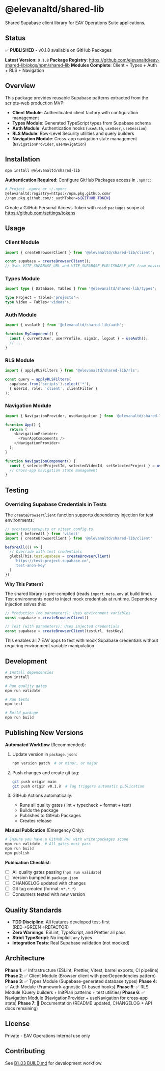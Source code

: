 <!-- LINK_VALIDATION_BYPASS: Updating documentation with corrected paths -->

# @elevanaltd/shared-lib

Shared Supabase client library for EAV Operations Suite applications.

## Status

✅ **PUBLISHED** - v0.1.8 available on GitHub Packages

**Latest Version**: `0.1.8`
**Package Registry**: https://github.com/elevanaltd/eav-shared-lib/pkgs/npm/shared-lib
**Modules Complete**: Client + Types + Auth + RLS + Navigation

## Overview

This package provides reusable Supabase patterns extracted from the scripts-web production MVP:
- **Client Module**: Authenticated client factory with configuration management
- **Types Module**: Generated TypeScript types from Supabase schema
- **Auth Module**: Authentication hooks (`useAuth`, `useUser`, `useSession`)
- **RLS Module**: Row-Level Security utilities and query builders
- **Navigation Module**: Cross-app navigation state management (`NavigationProvider`, `useNavigation`)

## Installation

```bash
npm install @elevanaltd/shared-lib
```

**Authentication Required**: Configure GitHub Packages access in `.npmrc`:

```bash
# Project .npmrc or ~/.npmrc
@elevanaltd:registry=https://npm.pkg.github.com/
//npm.pkg.github.com/:_authToken=${GITHUB_TOKEN}
```

Create a GitHub Personal Access Token with `read:packages` scope at https://github.com/settings/tokens

## Usage

### Client Module

```typescript
import { createBrowserClient } from '@elevanaltd/shared-lib/client';

const supabase = createBrowserClient();
// Uses VITE_SUPABASE_URL and VITE_SUPABASE_PUBLISHABLE_KEY from environment
```

### Types Module

```typescript
import type { Database, Tables } from '@elevanaltd/shared-lib/types';

type Project = Tables<'projects'>;
type Video = Tables<'videos'>;
```

### Auth Module

```typescript
import { useAuth } from '@elevanaltd/shared-lib/auth';

function MyComponent() {
  const { currentUser, userProfile, signIn, logout } = useAuth();
  // ...
}
```

### RLS Module

```typescript
import { applyRLSFilters } from '@elevanaltd/shared-lib/rls';

const query = applyRLSFilters(
  supabase.from('scripts').select('*'),
  { userId, role: 'client', clientFilter }
);
```

### Navigation Module

```typescript
import { NavigationProvider, useNavigation } from '@elevanaltd/shared-lib/navigation';

function App() {
  return (
    <NavigationProvider>
      <YourAppComponents />
    </NavigationProvider>
  );
}

function NavigationComponent() {
  const { selectedProjectId, selectedVideoId, setSelectedProject } = useNavigation();
  // Cross-app navigation state management
}
```

## Testing

### Overriding Supabase Credentials in Tests

The `createBrowserClient` function supports dependency injection for test environments:

```typescript
// src/test/setup.ts or vitest.config.ts
import { beforeAll } from 'vitest'
import { createBrowserClient } from '@elevanaltd/shared-lib/client'

beforeAll(() => {
  // Override with test credentials
  globalThis.testSupabase = createBrowserClient(
    'https://test-project.supabase.co',
    'test-anon-key'
  )
})
```

**Why This Pattern?**

The shared library is pre-compiled (reads `import.meta.env` at build time). Test environments need to inject mock credentials at runtime. Dependency injection solves this:

```typescript
// Production (no parameters): Uses environment variables
const supabase = createBrowserClient()

// Test (with parameters): Uses injected credentials
const supabase = createBrowserClient(testUrl, testKey)
```

This enables all 7 EAV apps to test with mock Supabase credentials without requiring environment variable manipulation.

## Development

```bash
# Install dependencies
npm install

# Run quality gates
npm run validate

# Run tests
npm test

# Build package
npm run build
```

## Publishing New Versions

**Automated Workflow** (Recommended):

1. Update version in `package.json`:
   ```bash
   npm version patch  # or minor, or major
   ```

2. Push changes and create git tag:
   ```bash
   git push origin main
   git push origin v0.1.8  # Tag triggers automatic publication
   ```

3. GitHub Actions automatically:
   - Runs all quality gates (lint + typecheck + format + test)
   - Builds the package
   - Publishes to GitHub Packages
   - Creates release

**Manual Publication** (Emergency Only):

```bash
# Ensure you have a GitHub PAT with write:packages scope
npm run validate  # All gates must pass
npm run build
npm publish
```

**Publication Checklist**:
- [ ] All quality gates passing (`npm run validate`)
- [ ] Version bumped in `package.json`
- [ ] CHANGELOG updated with changes
- [ ] Git tag created (format: `v*.*.*`)
- [ ] Consumers tested with new version

## Quality Standards

- **TDD Discipline**: All features developed test-first (RED→GREEN→REFACTOR)
- **Zero Warnings**: ESLint, TypeScript, and Prettier all pass
- **Strict TypeScript**: No implicit `any` types
- **Integration Tests**: Real Supabase validation (not mocked)

## Architecture

**Phase 1**: ✅ Infrastructure (ESLint, Prettier, Vitest, barrel exports, CI pipeline)
**Phase 2**: ✅ Client Module (Browser client with peerDependencies pattern)
**Phase 3**: ✅ Types Module (Supabase-generated database types)
**Phase 4**: ✅ Auth Module (Framework-agnostic DI-based hooks)
**Phase 5**: ✅ RLS Module (Query builders + InitPlan patterns + test utilities)
**Phase 6**: ✅ Navigation Module (NavigationProvider + useNavigation for cross-app state)
**Phase 7**: 🚧 Documentation (README updated, CHANGELOG + API docs remaining)

## License

Private - EAV Operations internal use only

## Contributing

See [B1_03 BUILD.md](../coordination/workflow-docs/001-UNIVERSAL-EAV_SYSTEM-D1-BUILD-REFERENCE.md) for development workflow.
